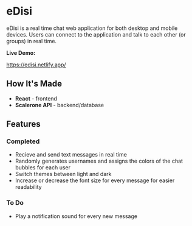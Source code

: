 # eDisi

eDisi is a real time chat web application for both desktop and mobile devices. Users can connect to the application and talk to each other (or groups) in real time. 

**Live Demo:**

https://edisi.netlify.app/

## How It's Made
 - **React** - frontend
 - **Scalerone API** - backend/database


## Features

### Completed
 - Recieve and send text messages in real time
 - Randomly generates usernames and assigns the colors of the chat bubbles for each user
 - Switch themes between light and dark
 - Increase or decrease the font size for every message for easier readability

### To Do
 - Play a notification sound for every new message

